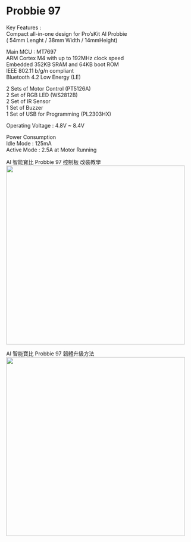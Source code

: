 # Probbie 97

Key Features :<br>
Compact all-in-one design for Pro’sKit AI Probbie<br>
( 54mm Lenght / 38mm Width / 14mmHeight)<br>

Main MCU : MT7697<br>
ARM Cortex M4  with up to 192MHz clock speed<br>
Embedded 352KB SRAM and 64KB boot ROM<br>
IEEE 802.11 b/g/n compliant<br>
Bluetooth 4.2 Low Energy (LE)<br>

2 Sets of Motor Control (PT5126A)<br>
2 Set of RGB LED (WS2812B)<br>
2 Set of IR Sensor<br>
1 Set of Buzzer<br>
1 Set of USB for Programming (PL2303HX)<br>

Operating Voltage : 4.8V ~ 8.4V<br>

Power Consumption<br>
Idle Mode : 125mA<br>
Active Mode : 2.5A at Motor Running<br>


AI 智能寶比 Probbie 97 控制板 改裝教學<br>
<a href='https://youtu.be/D_4KxkLMUWo'><img width=480 src='http://img.youtube.com/vi/D_4KxkLMUWo/0.jpg'/></a><br>

AI 智能寶比 Probbie 97 韌體升級方法<br>
<a href='https://youtu.be/y6qMFpBJFG4'><img width=480 src='http://img.youtube.com/vi/y6qMFpBJFG4/0.jpg'/></a><br>
